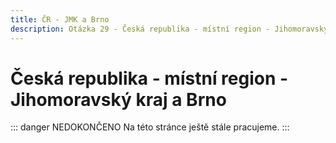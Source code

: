 ```yaml
---
title: ČR - JMK a Brno
description: Otázka 29 - Česká republika - místní region - Jihomoravský kraj a Brno
---
```


# **Česká republika - místní region - Jihomoravský kraj a Brno**

::: danger NEDOKONČENO
Na této stránce ještě stále pracujeme.
:::

